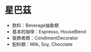# 星巴茲
 * 飲料：Beverage抽象類
 * 基本的咖啡：Espresso, HouseBlend
 * 裝飾者類：CondimentDecorator
 * 配料類：Milk, Soy, Chocolate
 
 

